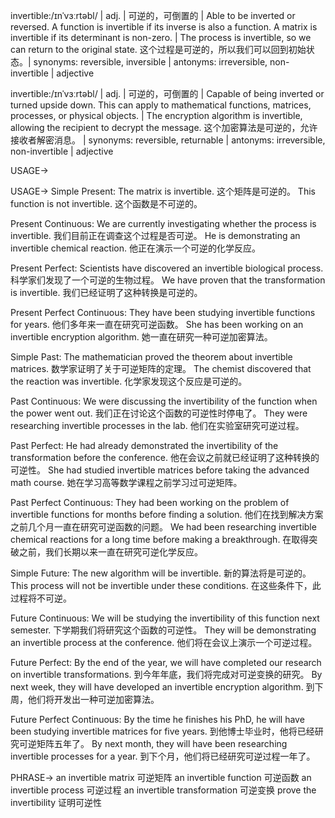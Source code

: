 invertible:/ɪnˈvɜːrtəbl/ | adj. | 可逆的，可倒置的 | Able to be inverted or reversed.  A function is invertible if its inverse is also a function.  A matrix is invertible if its determinant is non-zero. | The process is invertible, so we can return to the original state. 这个过程是可逆的，所以我们可以回到初始状态。| synonyms: reversible, inversible | antonyms: irreversible, non-invertible | adjective

invertible:/ɪnˈvɜːrtəbl/ | adj. | 可逆的，可倒置的 |  Capable of being inverted or turned upside down. This can apply to mathematical functions, matrices, processes, or physical objects. |  The encryption algorithm is invertible, allowing the recipient to decrypt the message.  这个加密算法是可逆的，允许接收者解密消息。 | synonyms: reversible, returnable | antonyms: irreversible, non-invertible | adjective


USAGE->

USAGE->
Simple Present:
The matrix is invertible. 这个矩阵是可逆的。
This function is not invertible. 这个函数是不可逆的。

Present Continuous:
We are currently investigating whether the process is invertible. 我们目前正在调查这个过程是否可逆。
He is demonstrating an invertible chemical reaction. 他正在演示一个可逆的化学反应。

Present Perfect:
Scientists have discovered an invertible biological process. 科学家们发现了一个可逆的生物过程。
We have proven that the transformation is invertible. 我们已经证明了这种转换是可逆的。

Present Perfect Continuous:
They have been studying invertible functions for years. 他们多年来一直在研究可逆函数。
She has been working on an invertible encryption algorithm. 她一直在研究一种可逆加密算法。

Simple Past:
The mathematician proved the theorem about invertible matrices. 数学家证明了关于可逆矩阵的定理。
The chemist discovered that the reaction was invertible. 化学家发现这个反应是可逆的。

Past Continuous:
We were discussing the invertibility of the function when the power went out. 我们正在讨论这个函数的可逆性时停电了。
They were researching invertible processes in the lab. 他们在实验室研究可逆过程。

Past Perfect:
He had already demonstrated the invertibility of the transformation before the conference. 他在会议之前就已经证明了这种转换的可逆性。
She had studied invertible matrices before taking the advanced math course.  她在学习高等数学课程之前学习过可逆矩阵。

Past Perfect Continuous:
They had been working on the problem of invertible functions for months before finding a solution.  他们在找到解决方案之前几个月一直在研究可逆函数的问题。
We had been researching invertible chemical reactions for a long time before making a breakthrough. 在取得突破之前，我们长期以来一直在研究可逆化学反应。

Simple Future:
The new algorithm will be invertible. 新的算法将是可逆的。
This process will not be invertible under these conditions. 在这些条件下，此过程将不可逆。

Future Continuous:
We will be studying the invertibility of this function next semester. 下学期我们将研究这个函数的可逆性。
They will be demonstrating an invertible process at the conference. 他们将在会议上演示一个可逆过程。

Future Perfect:
By the end of the year, we will have completed our research on invertible transformations. 到今年年底，我们将完成对可逆变换的研究。
By next week, they will have developed an invertible encryption algorithm. 到下周，他们将开发出一种可逆加密算法。

Future Perfect Continuous:
By the time he finishes his PhD, he will have been studying invertible matrices for five years. 到他博士毕业时，他将已经研究可逆矩阵五年了。
By next month, they will have been researching invertible processes for a year. 到下个月，他们将已经研究可逆过程一年了。


PHRASE->
an invertible matrix  可逆矩阵
an invertible function 可逆函数
an invertible process 可逆过程
an invertible transformation 可逆变换
prove the invertibility  证明可逆性
